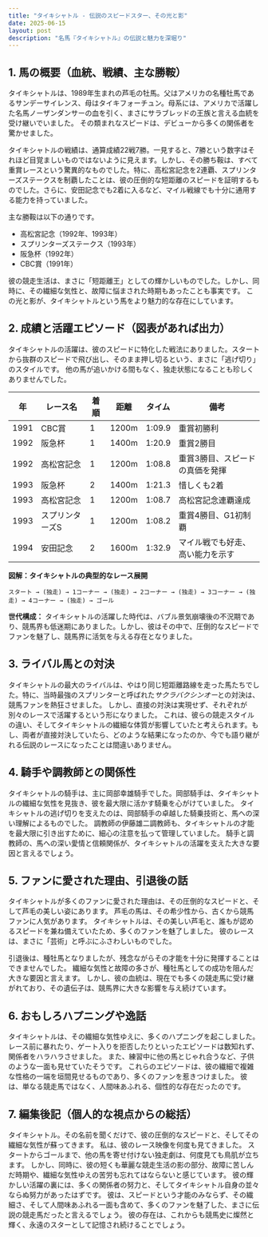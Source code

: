 ```yaml
---
title: "タイキシャトル - 伝説のスピードスター、その光と影"
date: 2025-06-15
layout: post
description: "名馬『タイキシャトル』の伝説と魅力を深堀り"
---
```


## 1. 馬の概要（血統、戦績、主な勝鞍）

タイキシャトルは、1989年生まれの芦毛の牡馬。父はアメリカの名種牡馬であるサンデーサイレンス、母はタイキフォーチュン。母系には、アメリカで活躍した名馬ノーザンダンサーの血を引く、まさにサラブレッドの王族と言える血統を受け継いでいました。  その類まれなスピードは、デビューから多くの関係者を驚かせました。

タイキシャトルの戦績は、通算成績22戦7勝。一見すると、7勝という数字はそれほど目覚ましいものではないように見えます。しかし、その勝ち鞍は、すべて重賞レースという驚異的なものでした。特に、高松宮記念を2連覇、スプリンターズステークスを制覇したことは、彼の圧倒的な短距離のスピードを証明するものでした。さらに、安田記念でも2着に入るなど、マイル戦線でも十分に通用する能力を持っていました。

主な勝鞍は以下の通りです。

* 高松宮記念（1992年、1993年）
* スプリンターズステークス（1993年）
* 阪急杯（1992年）
* CBC賞（1991年）


彼の競走生活は、まさに「短距離王」としての輝かしいものでした。しかし、同時に、その繊細な気性と、故障に悩まされた時期もあったことも事実です。  この光と影が、タイキシャトルという馬をより魅力的な存在にしています。


## 2. 成績と活躍エピソード（図表があれば出力）

タイキシャトルの活躍は、彼のスピードに特化した戦法にありました。スタートから抜群のスピードで飛び出し、そのまま押し切るという、まさに「逃げ切り」のスタイルです。  他の馬が追いかける間もなく、独走状態になることも珍しくありませんでした。

| 年 | レース名           | 着順 | 距離 | タイム         | 備考                                      |
|---|--------------------|-----|-----|---------------|-------------------------------------------|
| 1991 | CBC賞             | 1   | 1200m| 1:09.9        | 重賞初勝利                                  |
| 1992 | 阪急杯             | 1   | 1400m| 1:20.9        | 重賞2勝目                                  |
| 1992 | 高松宮記念         | 1   | 1200m| 1:08.8        | 重賞3勝目、スピードの真価を発揮             |
| 1993 | 阪急杯             | 2   | 1400m| 1:21.3        | 惜しくも2着                                |
| 1993 | 高松宮記念         | 1   | 1200m| 1:08.7        | 高松宮記念連覇達成                           |
| 1993 | スプリンターズS     | 1   | 1200m| 1:08.2        | 重賞4勝目、G1初制覇                        |
| 1994 | 安田記念           | 2   | 1600m| 1:32.9        | マイル戦でも好走、高い能力を示す              |


**図解：タイキシャトルの典型的なレース展開**

```
スタート → (独走) → 1コーナー → (独走) → 2コーナー → (独走) → 3コーナー → (独走) → 4コーナー → (独走) → ゴール
```

**世代構成：**  タイキシャトルの活躍した時代は、バブル景気崩壊後の不況期であり、競馬界も低迷期にありました。しかし、彼はその中で、圧倒的なスピードでファンを魅了し、競馬界に活気を与える存在となりました。


## 3. ライバル馬との対決

タイキシャトルの最大のライバルは、やはり同じ短距離路線を走った馬たちでした。特に、当時最強のスプリンターと呼ばれた*サクラバクシンオー*との対決は、競馬ファンを熱狂させました。  しかし、直接の対決は実現せず、それぞれが別々のレースで活躍するという形になりました。  これは、彼らの競走スタイルの違い、そしてタイキシャトルの繊細な体質が影響していたと考えられます。もし、両者が直接対決していたら、どのような結果になったのか、今でも語り継がれる伝説のレースになったことは間違いありません。


## 4. 騎手や調教師との関係性

タイキシャトルの騎手は、主に岡部幸雄騎手でした。岡部騎手は、タイキシャトルの繊細な気性を見抜き、彼を最大限に活かす騎乗を心がけていました。  タイキシャトルの逃げ切りを支えたのは、岡部騎手の卓越した騎乗技術と、馬への深い理解によるものでした。  調教師の伊藤雄二調教師も、タイキシャトルの才能を最大限に引き出すために、細心の注意を払って管理していました。  騎手と調教師の、馬への深い愛情と信頼関係が、タイキシャトルの活躍を支えた大きな要因と言えるでしょう。


## 5. ファンに愛された理由、引退後の話

タイキシャトルが多くのファンに愛された理由は、その圧倒的なスピードと、そして芦毛の美しい姿にあります。  芦毛の馬は、その希少性から、古くから競馬ファンに人気があります。  タイキシャトルは、その美しい芦毛と、誰もが認めるスピードを兼ね備えていたため、多くのファンを魅了しました。  彼のレースは、まさに「芸術」と呼ぶにふさわしいものでした。

引退後は、種牡馬となりましたが、残念ながらその才能を十分に発揮することはできませんでした。  繊細な気性と故障の多さが、種牡馬としての成功を阻んだ大きな要因と言えます。  しかし、彼の血統は、現在でも多くの競走馬に受け継がれており、その遺伝子は、競馬界に大きな影響を与え続けています。


## 6. おもしろハプニングや逸話

タイキシャトルは、その繊細な気性ゆえに、多くのハプニングを起こしました。  レース前に暴れたり、ゲート入りを拒否したりといったエピソードは数知れず、関係者をハラハラさせました。  また、練習中に他の馬とじゃれ合うなど、子供のような一面も見せていたそうです。  これらのエピソードは、彼の繊細で複雑な性格の一端を垣間見せるものであり、多くのファンを惹きつけました。  彼は、単なる競走馬ではなく、人間味あふれる、個性的な存在だったのです。


## 7. 編集後記（個人的な視点からの総括）

タイキシャトル。その名前を聞くだけで、彼の圧倒的なスピードと、そしてその繊細な気性が蘇ってきます。  私は、彼のレース映像を何度も見てきました。  スタートからゴールまで、他の馬を寄せ付けない独走劇は、何度見ても鳥肌が立ちます。  しかし、同時に、彼の短くも華麗な競走生活の影の部分、故障に苦しんだ時期や、繊細な気性ゆえの苦労も忘れてはならないと感じています。  彼の輝かしい活躍の裏には、多くの関係者の努力と、そしてタイキシャトル自身の並々ならぬ努力があったはずです。  彼は、スピードという才能のみならず、その繊細さ、そして人間味あふれる一面も含めて、多くのファンを魅了した、まさに伝説の競走馬だったと言えるでしょう。  彼の存在は、これからも競馬史に燦然と輝く、永遠のスターとして記憶され続けることでしょう。
